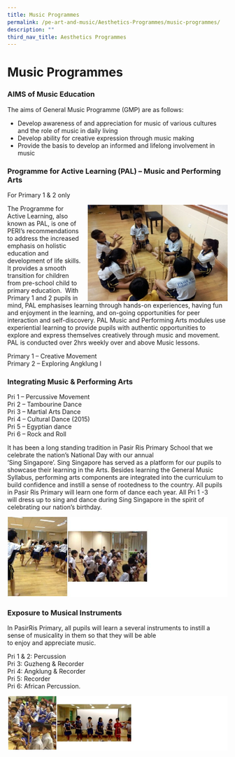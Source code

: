 ```yaml
---
title: Music Programmes
permalink: /pe-art-and-music/Aesthetics-Programmes/music-programmes/
description: ""
third_nav_title: Aesthetics Programmes
---
```

# **Music Programmes**

### AIMS of Music Education

The aims of General Music Programme (GMP) are as follows:

*   Develop awareness of and appreciation for music of various cultures and the role of music in daily living
*   Develop ability for creative expression through music making
*   Provide the basis to develop an informed and lifelong involvement in music

### Programme for Active Learning (PAL) – Music and Performing Arts

For Primary 1 & 2 only

<img src="/images/Music1.jpg" style="width:320px;height:220px;margin-left:15px;" align = "right">

The Programme for Active Learning, also known as PAL, is one of PERI’s recommendations to address the increased emphasis on holistic education and development of life skills. It provides a smooth transition for children from pre-school child to primary education.  With Primary 1 and 2 pupils in mind, PAL emphasises learning through hands-on experiences, having fun and enjoyment in the learning, and on-going opportunities for peer interaction and self-discovery. PAL Music and Performing Arts modules use experiential learning to provide pupils with authentic opportunities to explore and express themselves creatively through music and movement. PAL is conducted over 2hrs weekly over and above Music lessons.

Primary 1 – Creative Movement    
Primary 2 – Exploring Angklung I

### Integrating Music & Performing Arts

Pri 1 – Percussive Movement   
Pri 2 – Tambourine Dance    
Pri 3 – Martial Arts Dance    
Pri 4 – Cultural Dance (2015)    
Pri 5 – Egyptian dance    
Pri 6 – Rock and Roll

It has been a long standing tradition in Pasir Ris Primary School that we celebrate the nation’s National Day with our annual  
‘Sing Singapore’. Sing Singapore has served as a platform for our pupils to showcase their learning in the Arts. Besides learning the General Music Syllabus, performing arts components are integrated into the curriculum to build confidence and instill a sense of rootedness to the country. All pupils in Pasir Ris Primary will learn one form of dance each year. All Pri 1 -3  
will dress up to sing and dance during Sing Singapore in the spirit of celebrating our nation’s birthday.

![](/images/music2.jpg)

### Exposure to Musical Instruments

In PasirRis Primary, all pupils will learn a several instruments to instill a sense of musicality in them so that they will be able  
to enjoy and appreciate music.

Pri 1 & 2: Percussion   
Pri 3: Guzheng & Recorder   
Pri 4: Angklung & Recorder    
Pri 5: Recorder   
Pri 6: African Percussion.

![](/images/music3.jpg)